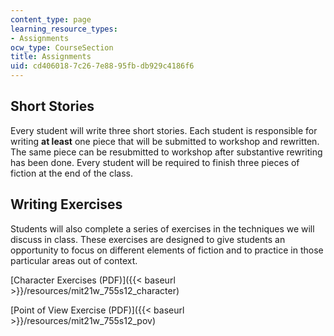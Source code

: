 ```yaml
---
content_type: page
learning_resource_types:
- Assignments
ocw_type: CourseSection
title: Assignments
uid: cd406018-7c26-7e88-95fb-db929c4186f6
---
```


Short Stories
-------------

Every student will write three short stories. Each student is responsible for writing **at least** one piece that will be submitted to workshop and rewritten. The same piece can be resubmitted to workshop after substantive rewriting has been done. Every student will be required to finish three pieces of fiction at the end of the class.

Writing Exercises
-----------------

Students will also complete a series of exercises in the techniques we will discuss in class. These exercises are designed to give students an opportunity to focus on different elements of fiction and to practice in those particular areas out of context.

[Character Exercises (PDF)]({{< baseurl >}}/resources/mit21w_755s12_character)

[Point of View Exercise (PDF)]({{< baseurl >}}/resources/mit21w_755s12_pov)